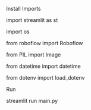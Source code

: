 Install Imports

import streamlit as st

import os

from roboflow import Roboflow

from PIL import Image

from datetime import datetime

from dotenv import load_dotenv


Run 

streamlit run main.py
